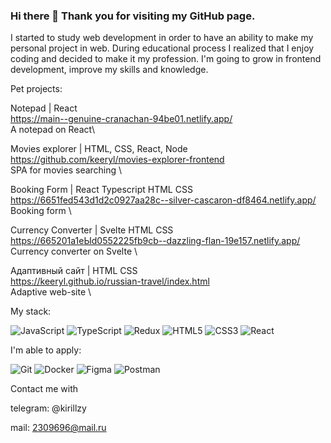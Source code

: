 ### Hi there 👋 Thank you for visiting my GitHub page. 

I started to study web development in order to have an ability to make my personal project in web. During educational process I realized that I enjoy coding and decided to make it my profession. I'm going to grow in frontend development, improve my skills and knowledge. 

Pet projects:

Notepad | React \
https://main--genuine-cranachan-94be01.netlify.app/ \
A notepad on React\

Movies explorer | HTML, CSS, React, Node \
https://github.com/keeryl/movies-explorer-frontend \
SPA for movies searching \

Booking Form | React Typescript HTML CSS \
https://6651fed543d1d2c0927aa28c--silver-cascaron-df8464.netlify.app/ \
Booking form \

Currency Converter | Svelte HTML CSS \
https://665201а1eЫd0552225fb9cb--dazzling-flan-19e157.netlify.app/ \
Currency converter on Svelte \

Адаптивный сайт | HTML CSS \
https://keeryl.github.io/russian-travel/index.html \
Adaptive web-site \

My stack:

![JavaScript](https://img.shields.io/badge/javascript-%23323330.svg?style=for-the-badge&logo=javascript&logoColor=%23F7DF1E)
![TypeScript](https://img.shields.io/badge/typescript-%23007ACC.svg?style=for-the-badge&logo=typescript&logoColor=white)
![Redux](https://img.shields.io/badge/redux-%23593d88.svg?style=for-the-badge&logo=redux&logoColor=white)
![HTML5](https://img.shields.io/badge/html5-%23E34F26.svg?style=for-the-badge&logo=html5&logoColor=white)
![CSS3](https://img.shields.io/badge/css3-%231572B6.svg?style=for-the-badge&logo=css3&logoColor=white)
![React](https://img.shields.io/badge/react-%2320232a.svg?style=for-the-badge&logo=react&logoColor=%2361DAFB)

I'm able to apply:

![Git](https://img.shields.io/badge/git-%23F05033.svg?style=for-the-badge&logo=git&logoColor=white)
![Docker](https://img.shields.io/badge/docker-%230db7ed.svg?style=for-the-badge&logo=docker&logoColor=white)
![Figma](https://img.shields.io/badge/figma-%23F24E1E.svg?style=for-the-badge&logo=figma&logoColor=white)
![Postman](https://img.shields.io/badge/Postman-FF6C37?style=for-the-badge&logo=postman&logoColor=white)

Contact me with

telegram: @kirillzy

mail: 2309696@mail.ru
